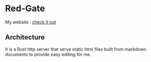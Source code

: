 # Red-Gate

My website : [check it out](https://www.penwing.org)

## Architecture

It is a Rust http server that serve static html files built from markdown documents to provide easy editing for me.

